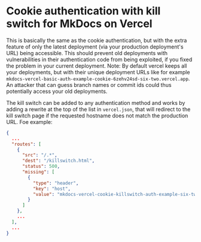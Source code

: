 # Cookie authentication with kill switch for MkDocs on Vercel

This is basically the same as the cookie authentication, but with the extra feature of only the latest deployment (via your production deployment's URL) being accessible.
This should prevent old deployments with vulnerabilities in their authentication code from being exploited, if you fixed the problem in your current deployment.
Note: By default vercel keeps all your deployments, but with their unique deployment URLs like for example `mkdocs-vercel-basic-auth-example-cookie-6zehv24sd-six-two.vercel.app`.
An attacker that can guess branch names or commit ids could thus potentially access your old deployments.

The kill switch can be added to any authentication method and works by adding a rewrite at the top of the list in `vercel.json`, that will redirect to the kill switch page if the requested hostname does not match the production URL.
Foe example:

```json
{
  ...
  "routes": [
    {
      "src": "/.*",
      "dest": "/killswitch.html",
      "status": 500,
      "missing": [
        {
          "type": "header",
          "key": "host",
          "value": "mkdocs-vercel-cookie-killswitch-auth-example-six-two.vercel.app"
        }
      ]
    },
    ...
  ],
  ...
}
```


